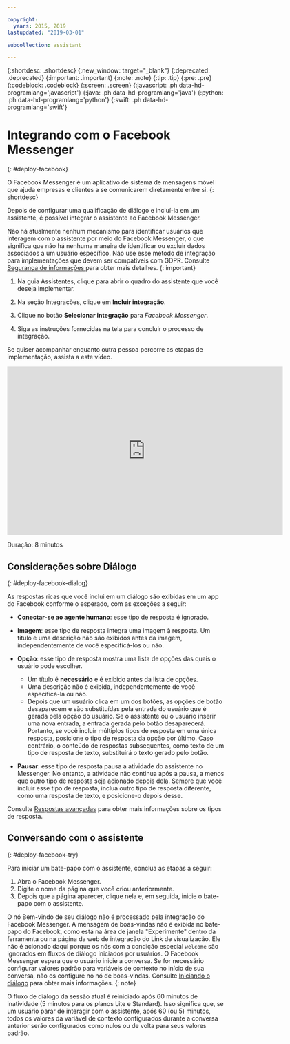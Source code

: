 ```yaml
---

copyright:
  years: 2015, 2019
lastupdated: "2019-03-01"

subcollection: assistant

---
```


{:shortdesc: .shortdesc}
{:new_window: target="_blank"}
{:deprecated: .deprecated}
{:important: .important}
{:note: .note}
{:tip: .tip}
{:pre: .pre}
{:codeblock: .codeblock}
{:screen: .screen}
{:javascript: .ph data-hd-programlang='javascript'}
{:java: .ph data-hd-programlang='java'}
{:python: .ph data-hd-programlang='python'}
{:swift: .ph data-hd-programlang='swift'}

# Integrando com o Facebook Messenger
{: #deploy-facebook}

O Facebook Messenger é um aplicativo de sistema de mensagens móvel que ajuda empresas e clientes a se comunicarem diretamente entre si.
{: shortdesc}

Depois de configurar uma qualificação de diálogo e incluí-la em um assistente, é possível integrar o assistente ao Facebook Messenger.

Não há atualmente nenhum mecanismo para identificar usuários que interagem com o assistente por meio do Facebook Messenger, o que significa que não há nenhuma maneira de identificar ou excluir dados associados a um usuário específico. Não use esse método de integração para implementações que devem ser compatíveis com GDPR. Consulte  [ Segurança de informações ](/docs/services/assistant?topic=assistant-information-security)  para obter mais detalhes.
{: important}

1.  Na guia Assistentes, clique para abrir o quadro do assistente que você deseja implementar.

1.  Na seção Integrações, clique em **Incluir integração**.

1.  Clique no botão **Selecionar integração** para *Facebook Messenger*.

1.  Siga as instruções fornecidas na tela para concluir o processo de integração.

Se quiser acompanhar enquanto outra pessoa percorre as etapas de implementação, assista a este vídeo.

<iframe class="embed-responsive-item" id="youtubeplayer" title="Passagem das etapas de implementação do Facebook" type="text/html" width="640" height="390" src="https://www.youtube.com/embed/8o-FFU5sYNM?rel=0" frameborder="0" webkitallowfullscreen mozallowfullscreen allowfullscreen> </iframe>

Duração: 8 minutos

## Considerações sobre Diálogo
{: #deploy-facebook-dialog}

As respostas ricas que você inclui em um diálogo são exibidas em um app do Facebook conforme o esperado, com as exceções a seguir:

- **Conectar-se ao agente humano**: esse tipo de resposta é ignorado.

- **Imagem**: esse tipo de resposta integra uma imagem à resposta. Um título e uma descrição não são exibidos antes da imagem, independentemente de você especificá-los ou não.

- **Opção**: esse tipo de resposta mostra uma lista de opções das quais o usuário pode escolher.

  - Um título é **necessário** e é exibido antes da lista de opções.
  - Uma descrição não é exibida, independentemente de você especificá-la ou não.
  - Depois que um usuário clica em um dos botões, as opções de botão desaparecem e são substituídas pela entrada do usuário que é gerada pela opção do usuário. Se o assistente ou o usuário inserir uma nova entrada, a entrada gerada pelo botão desaparecerá. Portanto, se você incluir múltiplos tipos de resposta em uma única resposta, posicione o tipo de resposta da opção por último. Caso contrário, o conteúdo de respostas subsequentes, como texto de um tipo de resposta de texto, substituirá o texto gerado pelo botão.

- **Pausar**: esse tipo de resposta pausa a atividade do assistente no Messenger. No entanto, a atividade não continua após a pausa, a menos que outro tipo de resposta seja acionado depois dela. Sempre que você incluir esse tipo de resposta, inclua outro tipo de resposta diferente, como uma resposta de texto, e posicione-o depois desse.

Consulte [Respostas avançadas](/docs/services/assistant?topic=assistant-dialog-overview#dialog-overview-multimedia) para obter mais informações sobre os tipos de resposta.

## Conversando com o assistente
{: #deploy-facebook-try}

Para iniciar um bate-papo com o assistente, conclua as etapas a seguir:

1.  Abra o Facebook Messenger.
1.  Digite o nome da página que você criou anteriormente.
1.  Depois que a página aparecer, clique nela e, em seguida, inicie o bate-papo com o assistente.

O nó Bem-vindo de seu diálogo não é processado pela integração do Facebook Messenger. A mensagem de boas-vindas não é exibida no bate-papo do Facebook, como está na área de janela "Experimente" dentro da ferramenta ou na página da web de integração do Link de visualização. Ele não é acionado daqui porque os nós com a condição especial `welcome` são ignorados em fluxos de diálogo iniciados por usuários. O Facebook Messenger espera que o usuário inicie a conversa. Se for necessário configurar valores padrão para variáveis de contexto no início de sua conversa, não os configure no nó de boas-vindas. Consulte [Iniciando o diálogo](/docs/services/assistant?topic=assistant-dialog-start) para obter mais informações.
{: note}

O fluxo de diálogo da sessão atual é reiniciado após 60 minutos de inatividade (5 minutos para os planos Lite e Standard). Isso significa que, se um usuário parar de interagir com o assistente, após 60 (ou 5) minutos, todos os valores da variável de contexto configurados durante a conversa anterior serão configurados como nulos ou de volta para seus valores padrão.
